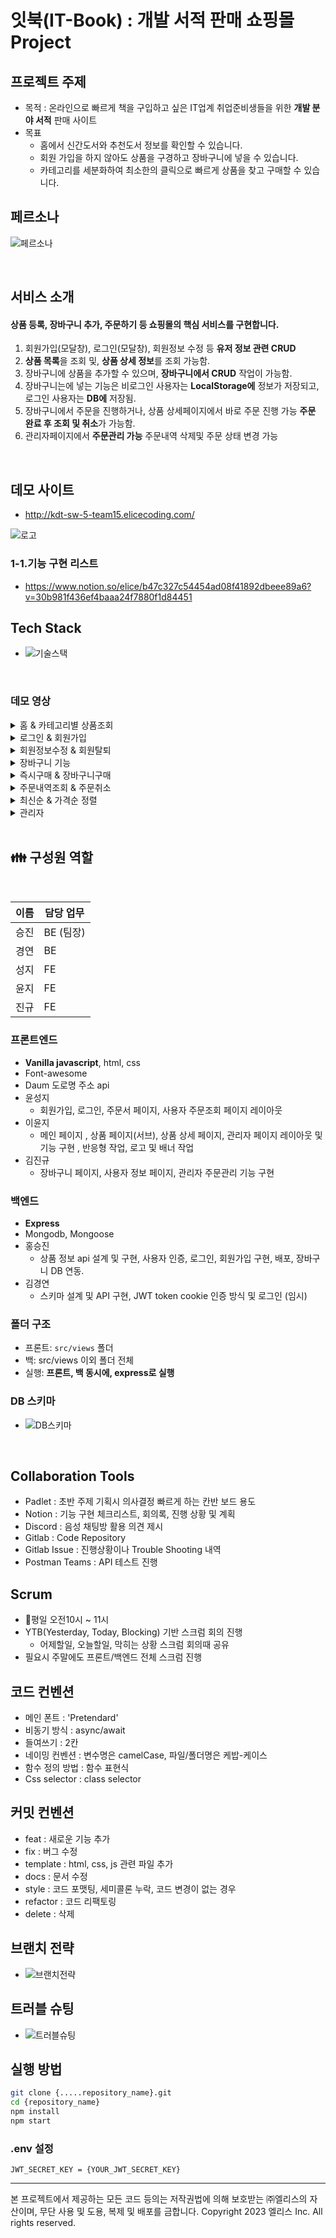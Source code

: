 # 잇북(IT-Book) : 개발 서적 판매 쇼핑몰 Project

## 프로젝트 주제

- 목적 : 온라인으로 빠르게 책을 구입하고 싶은 IT업계 취업준비생들을 위한 **개발 분야 서적** 판매 사이트
- 목표
    - 홈에서 신간도서와 추천도서 정보를 확인할 수 있습니다.
    - 회원 가입을 하지 않아도 상품을 구경하고 장바구니에 넣을 수 있습니다.
    - 카테고리를 세분화하여 최소한의 클릭으로 빠르게 상품을 찾고 구매할 수 있습니다.

## 페르소나
![페르소나](/uploads/40aa78b6bd79e4915f5bcf6644f8240e/페르소나.png)


<br />

## 서비스 소개

#### 상품 등록, 장바구니 추가, 주문하기 등 쇼핑몰의 핵심 서비스를 구현합니다. 
1. 회원가입(모달창), 로그인(모달창), 회원정보 수정 등 **유저 정보 관련 CRUD** 
2. **상품 목록**을 조회 및, **상품 상세 정보**를 조회 가능함. 
3. 장바구니에 상품을 추가할 수 있으며, **장바구니에서 CRUD** 작업이 가능함.
4. 장바구니는에 넣는 기능은 비로그인 사용자는 **LocalStorage에** 정보가 저장되고, 로그인 사용자는 **DB에** 저장됨.
5. 장바구니에서 주문을 진행하거나, 상품 상세페이지에서 바로 주문 진행 가능 **주문 완료 후 조회 및 취소**가 가능함.
6. 관리자페이지에서 **주문관리 가능** 주문내역 삭제및 주문 상태 변경 가능


<br />

## 데모 사이트
 - http://kdt-sw-5-team15.elicecoding.com/
 <div>

 ![로고](/uploads/055f42f0e652e8dfc5e51fa8aa73ba67/로고.png)

 </div>

 ### 1-1.기능 구현 리스트

 - https://www.notion.so/elice/b47c327c54454ad08f41892dbeee89a6?v=30b981f436ef4baaa24f7880f1d84451

 ## Tech Stack

 - ![기술스택](/uploads/fdc5684ac3d58712b2f0612500af868b/기술스택.png)

 <br/>

 ### 데모 영상



 <details><summary>홈 & 카테고리별 상품조회</summary>

![list](/uploads/388c28ab02039ab58cb54e8c2b7a33a6/list.gif)

</details>


<details><summary>로그인 & 회원가입</summary>

![login](/uploads/7c6bce68a1fdb9655c8d7d192913da79/login.gif)

</details>


<details><summary>회원정보수정 & 회원탈퇴</summary>

![user-info](/uploads/4ed95973a8f13ed4e560999005b0af1d/user-info.gif)

</details>



<details><summary>장바구니 기능</summary>

![cart](/uploads/6a543e811bb286adba1a370bdd95b4ed/cart.gif)

</details>


<details><summary>즉시구매 & 장바구니구매</summary>

![payment](/uploads/c01cfd477f97b84a8ed334ebd09061aa/payment.gif)

</details>


<details><summary>주문내역조회 & 주문취소</summary>

![user-order](/uploads/94caa9fc7cc571e802e89384b28e04a8/user-order.gif)

</details>


<details><summary>최신순 & 가격순 정렬</summary>

![filter](/uploads/190890a23ba560a71955a224cdb4c6b0/filter.gif)

</details>


<details><summary>관리자</summary>

![admin](/uploads/c21004ee13c57974dbf3652f477214a4/admin.gif)

</details>




<br />

## 👪 구성원 역할
<br />

| 이름 | 담당 업무 |  
| ------ | ------ |
|  승진   |  BE (팀장)   |
|  경연   |  BE   |
|  성지   |  FE   |
|  윤지   |  FE   |
|  진규   |  FE   |


### 프론트엔드

- **Vanilla javascript**, html, css
- Font-awesome 
- Daum 도로명 주소 api 
- 윤성지
  + 회원가입, 로그인, 주문서 페이지, 사용자 주문조회 페이지 레이아웃
- 이윤지
  + 메인 페이지 , 상품 페이지(서브), 상품 상세 페이지, 관리자 페이지 레이아웃 및 기능 구현 , 반응형 작업, 로고 및 배너 작업
- 김진규
  + 장바구니 페이지, 사용자 정보 페이지, 관리자 주문관리 기능 구현

### 백엔드 

- **Express**
- Mongodb, Mongoose
- 홍승진
  + 상품 정보 api 설계 및 구현, 사용자 인증, 로그인, 회원가입 구현, 배포, 장바구니 DB 연동.
- 김경연
  + 스키마 설계 및 API 구현, JWT token cookie 인증 방식 및 로그인 (임시)


### 폴더 구조
- 프론트: `src/views` 폴더 
- 백: src/views 이외 폴더 전체
- 실행: **프론트, 백 동시에, express로 실행**

### DB 스키마
- ![DB스키마](/uploads/58ae2679c9403a6dee714ed3e1bbb9ab/DB스키마.png)


<br />


## Collaboration Tools

- Padlet : 초반 주제 기획시 의사결정 빠르게 하는 칸반 보드 용도
- Notion : 기능 구현 체크리스트, 회의록, 진행 상황 및 계획
- Discord : 음성 채팅방 활용 의견 제시
- Gitlab : Code Repository
- Gitlab Issue : 진행상황이나 Trouble Shooting 내역
- Postman Teams : API 테스트 진행


## Scrum
- 평일 오전10시 ~ 11시
- YTB(Yesterday, Today, Blocking) 기반 스크럼 회의 진행
  + 어제할일, 오늘할일, 막히는 상황 스크럼 회의때 공유
- 필요시 주말에도 프론트/백엔드 전체 스크럼 진행


## 코드 컨벤션
- 메인 폰트 : 'Pretendard'
- 비동기 방식 : async/await
- 들여쓰기 : 2칸
- 네이밍 컨벤션 : 변수명은 camelCase, 파일/폴더명은 케밥-케이스
- 함수 정의 방법 : 함수 표현식
- Css selector : class selector


## 커밋 컨벤션
- feat : 새로운 기능 추가
- fix : 버그 수정
- template : html, css, js 관련 파일 추가
- docs : 문서 수정
- style : 코드 포맷팅, 세미콜론 누락, 코드 변경이 없는 경우
- refactor : 코드 리팩토링
- delete : 삭제


## 브랜치 전략
- ![브랜치전략](/uploads/931c09934a06245eec651dd8da55b51c/브랜치전략.png)


## 트러블 슈팅
- ![트러블슈팅](/uploads/7500e121a4601dc96aed97da97e7a048/트러블슈팅.png)


## 실행 방법
```bash
git clone {.....repository_name}.git
cd {repository_name}
npm install
npm start
```


### .env 설정
```
JWT_SECRET_KEY = {YOUR_JWT_SECRET_KEY}
```
---

본 프로젝트에서 제공하는 모든 코드 등의는 저작권법에 의해 보호받는 ㈜엘리스의 자산이며, 무단 사용 및 도용, 복제 및 배포를 금합니다.
Copyright 2023 엘리스 Inc. All rights reserved.
